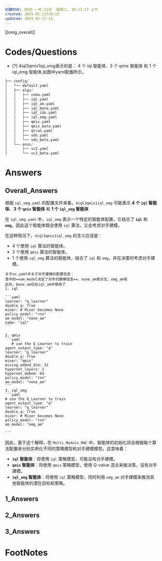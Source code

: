 ```yaml
---
创建时间: 2025-一月-21日  星期二, 10:13:17 上午
created: 2025-01-21T10:13
updated: 2025-02-17-22.
---
```

[[omg_overall]]



# Codes/Questions

- [?] 4iql3qmix1iql_omg表示的是： 4 个 iql 智能体、3 个 qmix 智能体 和 1 个 iql_omg 智能体,如图中yaml配置所示。


```python
├── config/
│   └── default.yaml
│   ├── algs/
│   │   ├── coma.yaml
│   │   ├── iql.yaml
│   │   ├── iql_am.yaml
│   │   ├── iql_beta.yaml
│   │   ├── iql_idv.yaml
│   │   ├── iql_omg.yaml
│   │   ├── qmix.yaml
│   │   ├── qmix_beta.yaml
│   │   ├── qtran.yaml
│   │   ├── vdn.yaml
│   │   └── vdn_beta.yaml
│   └── envs/
│       ├── sc2.yaml
│       └── sc2_beta.yaml
```


# Answers

## Overall_Answers
根据 `iql_omg.yaml` 的配置文件来看，`4iql3qmix1iql_omg` 可能表示 **4 个 `iql` 智能体**、**3 个 `qmix` 智能体** 和 **1 个 `iql_omg` 智能体**

在 `iql_omg.yaml` 中，`iql_omg` 表示一个特定的智能体配置，它结合了 **`iql`** 和 **`omg`**，因此这个智能体既会使用 `iql` 算法，又会考虑对手建模。

在这种情况下，`4iql3qmix1iql_omg` 的含义应该是：
- 4 个使用 `iql` 算法的智能体。
- 3 个使用 `qmix` 算法的智能体。
- 1 个使用 `iql_omg` 算法的智能体，结合了 `iql` 和 `omg`，并在决策时考虑对手建模。
````ad-seealso
关于xx.yaml中关于对手建模的配置信息：
其中的==am_model决定了对手的建模信息==，none_am表示无，omg_am有
此外，base_am仅在iql_am中使用了
1. iql
	
```yaml
learner: "q_learner"
double_q: True
mixer: # Mixer becomes None
policy_model: "rnn"
am_model: "none_am"
name: "iql"
```
	
2. qmix
```yaml
   # use the Q_Learner to train
agent_output_type: "q"
learner: "q_learner"
double_q: True
mixer: "qmix"
mixing_embed_dim: 32
hypernet_layers: 2
hypernet_embed: 64
policy_model: "rnn"
am_model: "none_am"
```
3. iql_omg
```yaml
# use the Q_Learner to train
agent_output_type: "q"
learner: "q_learner"
double_q: True
mixer: # Mixer becomes None
policy_model: "rnn"
am_model: "omg_am"

```

````
因此，基于这个解释，在 `Multi_Module_MAC` 中，智能体的初始化将会根据每个算法配置来分别实例化不同的策略模型和对手建模模型。这意味着：
- **`iql` 智能体**：将使用 `iql` 策略模型，可能没有对手建模。
- **`qmix` 智能体**：将使用 `qmix` 策略模型，使用 Q-value 混合来做决策，没有对手建模。
- **`iql_omg` 智能体**：将使用 `iql` 策略模型，同时利用 `omg_am` 对手建模来推测其他智能体的潜在目标和策略。


## 1_Answers


## 2_Answers


## 3_Answers




# FootNotes
